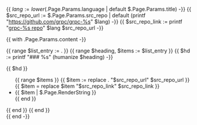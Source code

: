 {{ $lang := lower ($.Page.Params.language | default $.Page.Params.title) -}}
{{ $src_repo_url := $.Page.Params.src_repo | default (printf "https://github.com/grpc/grpc-%s" $lang) -}}
{{ $src_repo_link := printf "[grpc-%s repo](%s)" $lang $src_repo_url -}}

{{ with .Page.Params.content -}}
<div class="row flex-col flex-md-row o-lang-home__list">
{{ range $list_entry := . }}
{{ range $heading, $items := $list_entry }}
{{ $hd := printf "### %s" (humanize $heading) -}}
<div class="col-12 col-md-4">

{{ $hd }}

<ul>
{{ range $items }}
  {{ $item := replace . "$src_repo_url" $src_repo_url }}
  {{ $item = replace $item "$src_repo_link" $src_repo_link }}
  <li>{{ $item | $.Page.RenderString }}</li>
{{ end }}
</ul>
</div>
{{ end }}
{{ end }}
</div>
{{ end -}}
